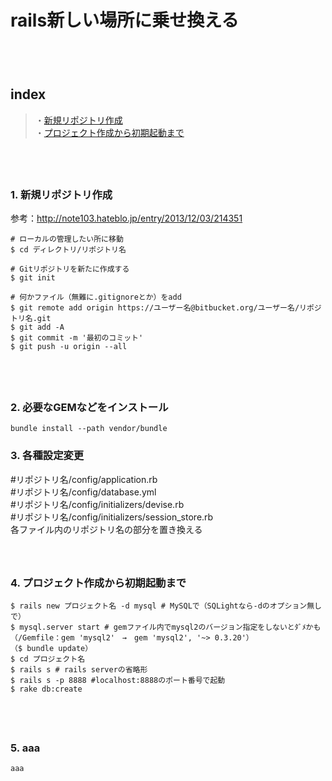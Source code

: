 
# rails新しい場所に乗せ換える

　  
　  
## index
> ・<a href="#anc_1">新規リポジトリ作成</a>  
 ・<a href="#anc_2">プロジェクト作成から初期起動まで</a>  

　  
　  
<a id="anc_1"></a>
### 1. 新規リポジトリ作成
参考：http://note103.hateblo.jp/entry/2013/12/03/214351  
```erb
# ローカルの管理したい所に移動
$ cd ディレクトリ/リポジトリ名

# Gitリポジトリを新たに作成する
$ git init

# 何かファイル（無難に.gitignoreとか）をadd
$ git remote add origin https://ユーザー名@bitbucket.org/ユーザー名/リポジトリ名.git
$ git add -A
$ git commit -m '最初のコミット'
$ git push -u origin --all
```
　  
　  
<a id="anc_2"></a>
### 2. 必要なGEMなどをインストール
```
bundle install --path vendor/bundle
```

<a id="anc_3"></a>
### 3. 各種設定変更
#リポジトリ名/config/application.rb  
#リポジトリ名/config/database.yml  
#リポジトリ名/config/initializers/devise.rb  
#リポジトリ名/config/initializers/session_store.rb  
各ファイル内のリポジトリ名の部分を置き換える  
　  
　  
<a id="anc_4"></a>
### 4. プロジェクト作成から初期起動まで
```
$ rails new プロジェクト名 -d mysql # MySQLで（SQLightなら-dのオプション無しで）
$ mysql.server start # gemファイル内でmysql2のバージョン指定をしないとﾀﾞﾒかも
（/Gemfile：gem 'mysql2'　→　gem 'mysql2', '~> 0.3.20'）
（$ bundle update）
$ cd プロジェクト名
$ rails s # rails serverの省略形
$ rails s -p 8888 #localhost:8888のポート番号で起動
$ rake db:create
```
　  
　  
<a id="anc_5"></a>
### 5. aaa
```erb
aaa
```


